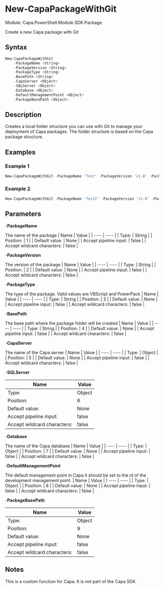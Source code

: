 # New-CapaPackageWithGit
Module: Capa.PowerShell.Module.SDK.Package

Create a new Capa package with Git

## Syntax

```powershell
New-CapaPackageWithGit
	-PackageName <String>
	-PackageVersion <String>
	-PackageType <String>
	-BasePath <String>
	-CapaServer <Object>
	-SQLServer <Object>
	-Database <Object>
	-DefaultManagementPoint <Object>
	-PackageBasePath <Object>
```

## Description

Creates a local folder structure you can use with Git to manage your deployment of Capa packages.
The folder structure is based on the Capa package structure.

## Examples

### Example 1
```powershell
New-CapaPackageWithGit -PackageName 'Test' -PackageVersion 'v1.0' -PackageType 'VBScript' -BasePath 'D:\PowerShell'
```
    
### Example 2
```powershell
New-CapaPackageWithGit -PackageName 'Test2' -PackageVersion 'v1.0' -PackageType 'PowerPack' -BasePath 'D:\PowerShell' -CapaServer $CapaServer -Database $Database -DefaultManagementPoint $DefaultManagementPointDev
```
    

## Parameters

-**PackageName**

The name of the package
| Name | Value |
| ---- | ---- |
| Type: | String |
| Position: | 1 | 
| Default value: | None | 
| Accept pipeline input: | false | 
| Accept wildcard characters: | false | 

-**PackageVersion**

The version of the package
| Name | Value |
| ---- | ---- |
| Type: | String |
| Position: | 2 | 
| Default value: | None | 
| Accept pipeline input: | false | 
| Accept wildcard characters: | false | 

-**PackageType**

The type of the package. Valid values are VBScript and PowerPack
| Name | Value |
| ---- | ---- |
| Type: | String |
| Position: | 3 | 
| Default value: | None | 
| Accept pipeline input: | false | 
| Accept wildcard characters: | false | 

-**BasePath**

The base path where the package folder will be created
| Name | Value |
| ---- | ---- |
| Type: | String |
| Position: | 4 | 
| Default value: | None | 
| Accept pipeline input: | false | 
| Accept wildcard characters: | false | 

-**CapaServer**

The name of the Capa server
| Name | Value |
| ---- | ---- |
| Type: | Object |
| Position: | 5 | 
| Default value: | None | 
| Accept pipeline input: | false | 
| Accept wildcard characters: | false | 

-**SQLServer**


| Name | Value |
| ---- | ---- |
| Type: | Object |
| Position: | 6 | 
| Default value: | None | 
| Accept pipeline input: | false | 
| Accept wildcard characters: | false | 

-**Database**

The name of the Capa database
| Name | Value |
| ---- | ---- |
| Type: | Object |
| Position: | 7 | 
| Default value: | None | 
| Accept pipeline input: | false | 
| Accept wildcard characters: | false | 

-**DefaultManagementPoint**

The default management point in Capa it should be set to the id of the development management point.
| Name | Value |
| ---- | ---- |
| Type: | Object |
| Position: | 8 | 
| Default value: | None | 
| Accept pipeline input: | false | 
| Accept wildcard characters: | false | 

-**PackageBasePath**


| Name | Value |
| ---- | ---- |
| Type: | Object |
| Position: | 9 | 
| Default value: | None | 
| Accept pipeline input: | false | 
| Accept wildcard characters: | false | 


## Notes

This is a custom function for Capa. It is not part of the Capa SDK.
